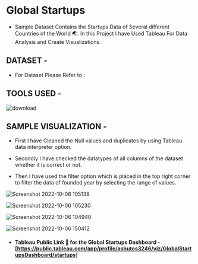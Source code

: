 # Global Startups

* Sample Dataset Contains the Startups Data of Several different Countries of the World 🌏. In this Project I have Used Tableau For Data Analysis and Create Visualizations.


## DATASET -

* For Dataset Please Refer to : 


## TOOLS USED - 

  ![download](https://user-images.githubusercontent.com/111995863/194266789-c26badc9-68db-4735-a31c-7e98749ab3c6.jpg)




## SAMPLE VISUALIZATION - 


* First I have Cleaned the Null values and duplicates by using Tableau data interpreter option.

* Secondly I have checked the datatypes of all columns of the dataset whether it is correct or not.

* Then I have used the filter option which is placed in the top right corner to filter the data of founded year by selecting the range of values. 


 
 ![Screenshot 2022-10-06 105138](https://user-images.githubusercontent.com/111995863/194276626-282a8d01-2890-41eb-af89-68b407499b84.png)

![Screenshot 2022-10-06 105230](https://user-images.githubusercontent.com/111995863/194276650-1030b3a4-e4e0-41b2-b082-dcdc9298e484.png)

![Screenshot 2022-10-06 104940](https://user-images.githubusercontent.com/111995863/194276657-67d5822b-4df3-4963-a2f5-4b904db4db2e.png)

![Screenshot 2022-10-06 150412](https://user-images.githubusercontent.com/111995863/194279774-5a65f8e7-8a99-4fe8-b9a9-f27ca8749bda.png)




 * #### Tableau Public Link 🔗 for the Global Startups Dashboard - [https://public.tableau.com/app/profile/ashutos3246/viz/GlobalStartupsDashboard/startups]


